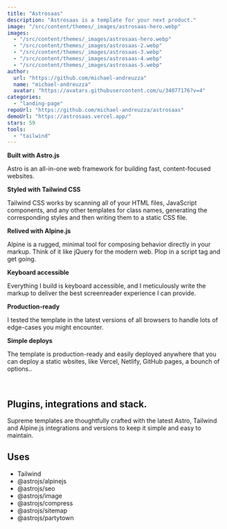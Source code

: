 ```yaml
---
title: "Astrosaas"
description: "Astrosaas is a template for your next product."
image: "/src/content/themes/_images/astrosaas-hero.webp"
images:
  - "/src/content/themes/_images/astrosaas-hero.webp"
  - "/src/content/themes/_images/astrosaas-2.webp"
  - "/src/content/themes/_images/astrosaas-3.webp"
  - "/src/content/themes/_images/astrosaas-4.webp"
  - "/src/content/themes/_images/astrosaas-5.webp"
author:
  url: "https://github.com/michael-andreuzza"
  name: "michael-andreuzza"
  avatar: "https://avatars.githubusercontent.com/u/34077176?v=4"
categories:
  - "landing-page"
repoUrl: "https://github.com/michael-andreuzza/astrosaas"
demoUrl: "https://astrosaas.vercel.app/"
stars: 59
tools:
  - "tailwind"
---
```


<p><strong>Built with Astro.js</strong></p><p>Astro is an all-in-one web framework for building fast, content-focused websites.</p><p><strong>Styled with Tailwind CSS</strong></p><p>Tailwind CSS works by scanning all of your HTML files, JavaScript components, and any other templates for class names, generating the corresponding styles and then writing them to a static CSS file.</p><p><strong>Relived with Alpine.js</strong></p><p>Alpine is a rugged, minimal tool for composing behavior directly in your markup. Think of it like jQuery for the modern web. Plop in a script tag and get going.</p><p><strong>Keyboard accessible</strong></p><p>Everything I build is keyboard accessible, and I meticulously write the markup to deliver the best screenreader experience I can provide.</p><p><strong>Production-ready</strong></p><p>I tested the template in the latest versions of all browsers to handle lots of edge-cases you might encounter.</p><p><strong>Simple deploys</strong></p><p>The template is production-ready and easily deployed anywhere that you can deploy a static wbsites, like Vercel, Netlify, GitHub pages, a bounch of options..</p><p><br></p><h2>Plugins, integrations and stack.</h2><p>Supreme templates are thoughtfully crafted with the latest Astro, Tailwind and Alpine.js integrations and versions to keep it simple and easy to maintain.</p><h2>Uses</h2><ul><li>Tailwind</li><li>@astrojs/alpinejs</li><li>@astrojs/seo</li><li>@astrojs/image</li><li>@astrojs/compress</li><li>@astrojs/sitemap</li><li>@astrojs/partytown</li></ul>
